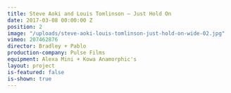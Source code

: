 ```yaml
---
title: Steve Aoki and Louis Tomlinson — Just Hold On
date: 2017-03-08 00:00:00 Z
position: 2
image: "/uploads/steve-aoki-louis-tomlinson-just-hold-on-wide-02.jpg"
vimeo: 207462876
director: Bradley + Pablo
production-company: Pulse Films
equipment: Alexa Mini + Kowa Anamorphic's
layout: project
is-featured: false
is-shown: true
---
```


